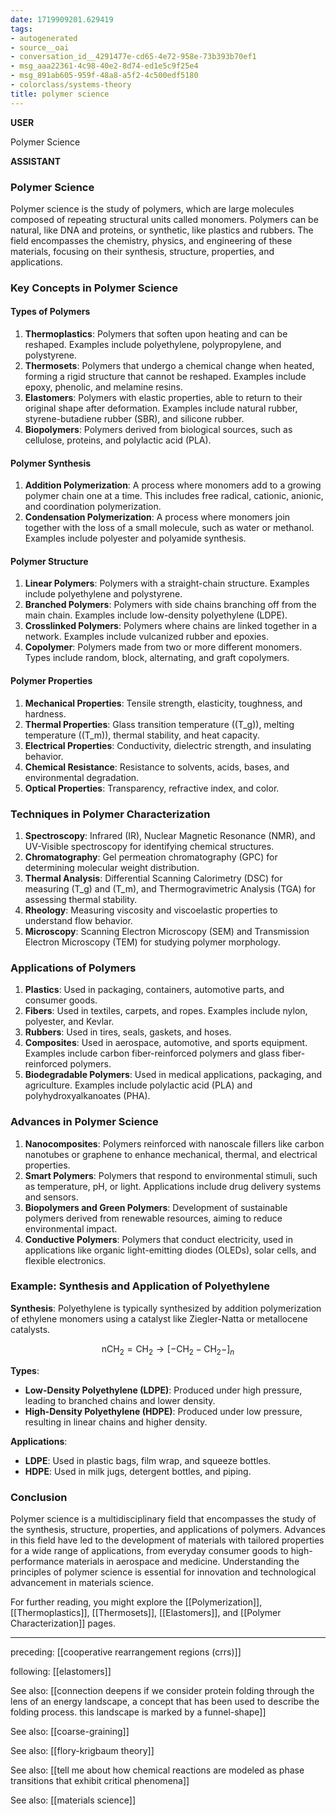 ```yaml
---
date: 1719909201.629419
tags:
- autogenerated
- source__oai
- conversation_id__4291477e-cd65-4e72-958e-73b393b70ef1
- msg_aaa22361-4c98-40e2-8d74-ed1e5c9f25e4
- msg_891ab605-959f-48a8-a5f2-4c500edf5180
- colorclass/systems-theory
title: polymer science
---
```


**USER**

Polymer Science


**ASSISTANT**

### Polymer Science

Polymer science is the study of polymers, which are large molecules composed of repeating structural units called monomers. Polymers can be natural, like DNA and proteins, or synthetic, like plastics and rubbers. The field encompasses the chemistry, physics, and engineering of these materials, focusing on their synthesis, structure, properties, and applications.

### Key Concepts in Polymer Science

#### Types of Polymers

1. **Thermoplastics**: Polymers that soften upon heating and can be reshaped. Examples include polyethylene, polypropylene, and polystyrene.
2. **Thermosets**: Polymers that undergo a chemical change when heated, forming a rigid structure that cannot be reshaped. Examples include epoxy, phenolic, and melamine resins.
3. **Elastomers**: Polymers with elastic properties, able to return to their original shape after deformation. Examples include natural rubber, styrene-butadiene rubber (SBR), and silicone rubber.
4. **Biopolymers**: Polymers derived from biological sources, such as cellulose, proteins, and polylactic acid (PLA).

#### Polymer Synthesis

1. **Addition Polymerization**: A process where monomers add to a growing polymer chain one at a time. This includes free radical, cationic, anionic, and coordination polymerization.
2. **Condensation Polymerization**: A process where monomers join together with the loss of a small molecule, such as water or methanol. Examples include polyester and polyamide synthesis.

#### Polymer Structure

1. **Linear Polymers**: Polymers with a straight-chain structure. Examples include polyethylene and polystyrene.
2. **Branched Polymers**: Polymers with side chains branching off from the main chain. Examples include low-density polyethylene (LDPE).
3. **Crosslinked Polymers**: Polymers where chains are linked together in a network. Examples include vulcanized rubber and epoxies.
4. **Copolymer**: Polymers made from two or more different monomers. Types include random, block, alternating, and graft copolymers.

#### Polymer Properties

1. **Mechanical Properties**: Tensile strength, elasticity, toughness, and hardness.
2. **Thermal Properties**: Glass transition temperature (\(T_g\)), melting temperature (\(T_m\)), thermal stability, and heat capacity.
3. **Electrical Properties**: Conductivity, dielectric strength, and insulating behavior.
4. **Chemical Resistance**: Resistance to solvents, acids, bases, and environmental degradation.
5. **Optical Properties**: Transparency, refractive index, and color.

### Techniques in Polymer Characterization

1. **Spectroscopy**: Infrared (IR), Nuclear Magnetic Resonance (NMR), and UV-Visible spectroscopy for identifying chemical structures.
2. **Chromatography**: Gel permeation chromatography (GPC) for determining molecular weight distribution.
3. **Thermal Analysis**: Differential Scanning Calorimetry (DSC) for measuring \(T_g\) and \(T_m\), and Thermogravimetric Analysis (TGA) for assessing thermal stability.
4. **Rheology**: Measuring viscosity and viscoelastic properties to understand flow behavior.
5. **Microscopy**: Scanning Electron Microscopy (SEM) and Transmission Electron Microscopy (TEM) for studying polymer morphology.

### Applications of Polymers

1. **Plastics**: Used in packaging, containers, automotive parts, and consumer goods.
2. **Fibers**: Used in textiles, carpets, and ropes. Examples include nylon, polyester, and Kevlar.
3. **Rubbers**: Used in tires, seals, gaskets, and hoses.
4. **Composites**: Used in aerospace, automotive, and sports equipment. Examples include carbon fiber-reinforced polymers and glass fiber-reinforced polymers.
5. **Biodegradable Polymers**: Used in medical applications, packaging, and agriculture. Examples include polylactic acid (PLA) and polyhydroxyalkanoates (PHA).

### Advances in Polymer Science

1. **Nanocomposites**: Polymers reinforced with nanoscale fillers like carbon nanotubes or graphene to enhance mechanical, thermal, and electrical properties.
2. **Smart Polymers**: Polymers that respond to environmental stimuli, such as temperature, pH, or light. Applications include drug delivery systems and sensors.
3. **Biopolymers and Green Polymers**: Development of sustainable polymers derived from renewable resources, aiming to reduce environmental impact.
4. **Conductive Polymers**: Polymers that conduct electricity, used in applications like organic light-emitting diodes (OLEDs), solar cells, and flexible electronics.

### Example: Synthesis and Application of Polyethylene

**Synthesis**: Polyethylene is typically synthesized by addition polymerization of ethylene monomers using a catalyst like Ziegler-Natta or metallocene catalysts.

$$
\text{nCH}_2=\text{CH}_2 \rightarrow [-\text{CH}_2-\text{CH}_2-]_n
$$

**Types**:
- **Low-Density Polyethylene (LDPE)**: Produced under high pressure, leading to branched chains and lower density.
- **High-Density Polyethylene (HDPE)**: Produced under low pressure, resulting in linear chains and higher density.

**Applications**:
- **LDPE**: Used in plastic bags, film wrap, and squeeze bottles.
- **HDPE**: Used in milk jugs, detergent bottles, and piping.

### Conclusion

Polymer science is a multidisciplinary field that encompasses the study of the synthesis, structure, properties, and applications of polymers. Advances in this field have led to the development of materials with tailored properties for a wide range of applications, from everyday consumer goods to high-performance materials in aerospace and medicine. Understanding the principles of polymer science is essential for innovation and technological advancement in materials science.

For further reading, you might explore the [[Polymerization]], [[Thermoplastics]], [[Thermosets]], [[Elastomers]], and [[Polymer Characterization]] pages.


---

preceding: [[cooperative rearrangement regions (crrs)]]  


following: [[elastomers]]

See also: [[connection deepens if we consider protein folding through the lens of an energy landscape, a concept that has been used to describe the folding process. this landscape is marked by a funnel-shape]]


See also: [[coarse-graining]]


See also: [[flory-krigbaum theory]]


See also: [[tell me about how chemical reactions are modeled as phase transitions that exhibit critical phenomena]]


See also: [[materials science]]